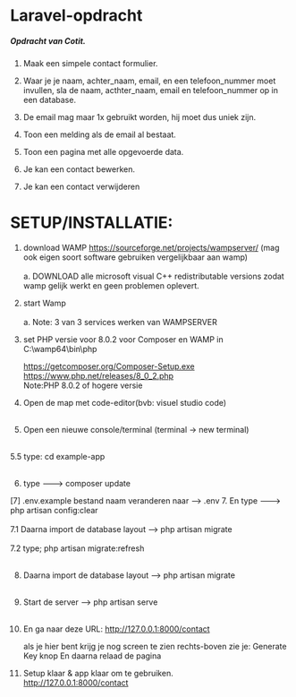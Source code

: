 # Laravel-opdracht

<h5>Opdracht van <strong>Cotit</strong>.</h5>

<p>

1.	Maak een simpele contact formulier.

2.	Waar je je naam, achter_naam, email, en een telefoon_nummer moet invullen, sla de naam, acthter_naam, email en telefoon_nummer op in een database.


3.	De email mag maar 1x gebruikt worden, hij moet dus uniek zijn. 
1.	Toon een melding als de email al bestaat.

4.	Toon een pagina met alle opgevoerde data.

5.	Je kan een contact bewerken.


6.	Je kan een contact verwijderen
</p>

<h1>SETUP/INSTALLATIE:</h1>


1. download WAMP https://sourceforge.net/projects/wampserver/ (mag ook eigen soort software gebruiken vergelijkbaar aan wamp)<br>
    <br>
    a. DOWNLOAD alle microsoft visual C++ redistributable versions zodat wamp gelijk werkt en geen problemen oplevert.

2. start Wamp<br>
    <br>
    a. Note: 3 van 3 services werken van WAMPSERVER

3. set PHP versie voor 8.0.2 voor Composer en WAMP in C:\wamp64\bin\php<br>

    https://getcomposer.org/Composer-Setup.exe
    <br>
    https://www.php.net/releases/8_0_2.php
    <br>
    Note:PHP 8.0.2 of hogere versie

4. Open de map met code-editor(bvb: visuel studio code)<br><br>

5. Open een nieuwe console/terminal (terminal -> new terminal)<br><br>

5.5 type: cd example-app<br><br>

6. type ---> composer update

[7] .env.example bestand naam veranderen naar --> .env
7. En type ---> php artisan config:clear<br><br>
    7.1 Daarna import de database layout --> php artisan migrate<br><br>
    7.2 type; php artisan migrate:refresh<br><br>


8. Daarna import de database layout --> php artisan migrate<br><br>

9. Start de server --> php artisan serve<br><br>



9. En ga naar deze URL: http://127.0.0.1:8000/contact

    als je hier bent krijg je nog screen te zien
    rechts-boven zie je: Generate Key knop <klik daarop>
    En daarna relaad de pagina



10. Setup klaar & app klaar om te gebruiken.<br>
http://127.0.0.1:8000/contact
